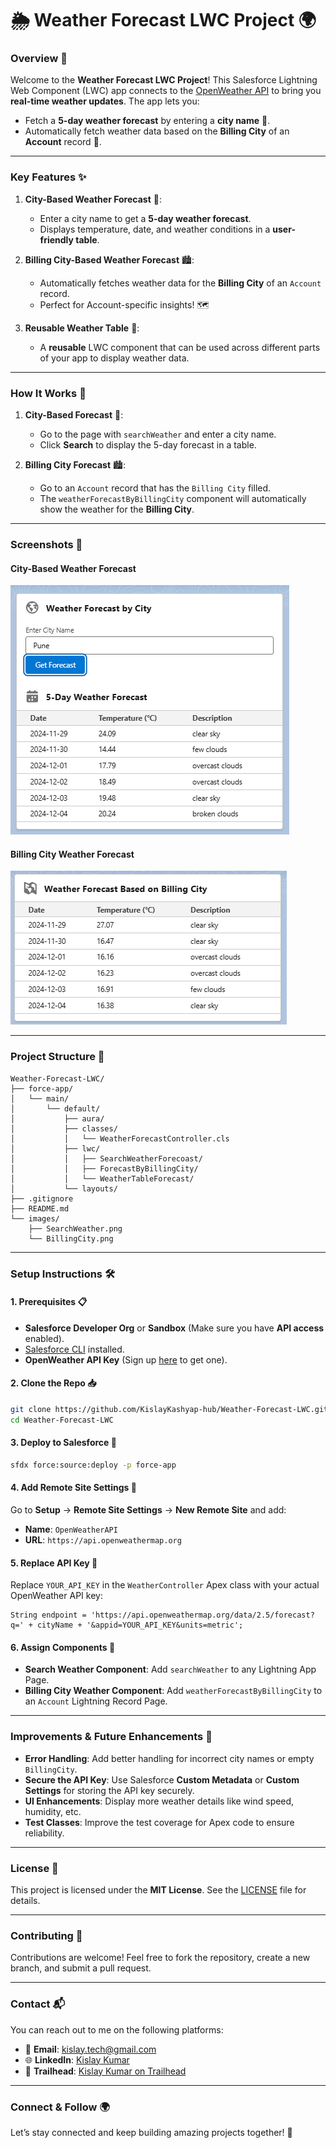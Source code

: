 # 🌦️ **Weather Forecast LWC Project** 🌍

### **Overview** 🚀

Welcome to the **Weather Forecast LWC Project**! This Salesforce Lightning Web Component (LWC) app connects to the [OpenWeather API](https://openweathermap.org/api) to bring you **real-time weather updates**. The app lets you:
- Fetch a **5-day weather forecast** by entering a **city name** 🌆.
- Automatically fetch weather data based on the **Billing City** of an **Account** record 🏢.

---

### **Key Features** ✨

1. **City-Based Weather Forecast** 🌇:
   - Enter a city name to get a **5-day weather forecast**.
   - Displays temperature, date, and weather conditions in a **user-friendly table**.

2. **Billing City-Based Weather Forecast** 🏙️:
   - Automatically fetches weather data for the **Billing City** of an `Account` record.
   - Perfect for Account-specific insights! 🗺️

3. **Reusable Weather Table** 🔄:
   - A **reusable** LWC component that can be used across different parts of your app to display weather data.

---

### **How It Works** 🔄

1. **City-Based Forecast** 🌇:
   - Go to the page with `searchWeather` and enter a city name.
   - Click **Search** to display the 5-day forecast in a table.

2. **Billing City Forecast** 🏙️:
   - Go to an `Account` record that has the `Billing City` filled.
   - The `weatherForecastByBillingCity` component will automatically show the weather for the **Billing City**.

---

### **Screenshots** 📸

#### City-Based Weather Forecast
![City Weather](images/SearchWeather.png)

#### Billing City Weather Forecast
![Billing City Weather](images/BillingCity.png)

---

### **Project Structure** 📂
```
Weather-Forecast-LWC/
├── force-app/
│   └── main/
│       └── default/
│           ├── aura/
│           ├── classes/
│           │   └── WeatherForecastController.cls
│           ├── lwc/
│           │   ├── SearchWeatherForecoast/
│           │   ├── ForecastByBillingCity/
│           │   └── WeatherTableForecast/
│           └── layouts/
├── .gitignore
├── README.md
└── images/
    ├── SearchWeather.png
    └── BillingCity.png
```

---

### **Setup Instructions** 🛠️

#### **1. Prerequisites** 📋
- **Salesforce Developer Org** or **Sandbox** (Make sure you have **API access** enabled).
- [Salesforce CLI](https://developer.salesforce.com/tools/sfdxcli) installed.
- **OpenWeather API Key** (Sign up [here](https://openweathermap.org/api) to get one).

#### **2. Clone the Repo** 📥
```bash
git clone https://github.com/KislayKashyap-hub/Weather-Forecast-LWC.git
cd Weather-Forecast-LWC
```

#### **3. Deploy to Salesforce** 🚀
```bash
sfdx force:source:deploy -p force-app
```

#### **4. Add Remote Site Settings** 🔧
Go to **Setup** → **Remote Site Settings** → **New Remote Site** and add:
- **Name**: `OpenWeatherAPI`
- **URL**: `https://api.openweathermap.org`

#### **5. Replace API Key** 🔑
Replace `YOUR_API_KEY` in the `WeatherController` Apex class with your actual OpenWeather API key:
```apex
String endpoint = 'https://api.openweathermap.org/data/2.5/forecast?q=' + cityName + '&appid=YOUR_API_KEY&units=metric';
```

#### **6. Assign Components** 🔲
- **Search Weather Component**: Add `searchWeather` to any Lightning App Page.
- **Billing City Weather Component**: Add `weatherForecastByBillingCity` to an `Account` Lightning Record Page.

---

### **Improvements & Future Enhancements** 🚧

- **Error Handling**: Add better handling for incorrect city names or empty `BillingCity`.
- **Secure the API Key**: Use Salesforce **Custom Metadata** or **Custom Settings** for storing the API key securely.
- **UI Enhancements**: Display more weather details like wind speed, humidity, etc.
- **Test Classes**: Improve the test coverage for Apex code to ensure reliability.

---

### **License** 📜
This project is licensed under the **MIT License**. See the [LICENSE](LICENSE) file for details.

---

### **Contributing** 🤝
Contributions are welcome! Feel free to fork the repository, create a new branch, and submit a pull request.

---

### **Contact** 📬

You can reach out to me on the following platforms:

- 📧 **Email**: [kislay.tech@gmail.com](mailto:kislay.tech@gmail.com)
- 🌐 **LinkedIn**: [Kislay Kumar](https://www.linkedin.com/in/kislay-kumar-kk/)
- 🔗 **Trailhead**: [Kislay Kumar on Trailhead](https://www.salesforce.com/trailblazer/g88z22m1ullatkw2wr)

---

### **Connect & Follow** 🌍

Let’s stay connected and keep building amazing projects together! 🚀

